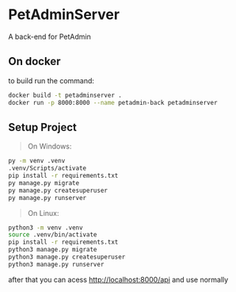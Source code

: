 # PetAdminServer

A back-end for PetAdmin

## On docker

to build run the command:

```bash
docker build -t petadminserver .
docker run -p 8000:8000 --name petadmin-back petadminserver
```

## Setup Project

> On Windows:

```bash
py -m venv .venv
.venv/Scripts/activate
pip install -r requirements.txt
py manage.py migrate
py manage.py createsuperuser
py manage.py runserver
```

> On Linux:

```bash
python3 -m venv .venv
source .venv/bin/activate
pip install -r requirements.txt
python3 manage.py migrate
python3 manage.py createsuperuser
python3 manage.py runserver
```

after that you can acess <http://localhost:8000/api> and use normally
